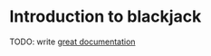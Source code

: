 # Introduction to blackjack

TODO: write [great documentation](http://jacobian.org/writing/what-to-write/)
